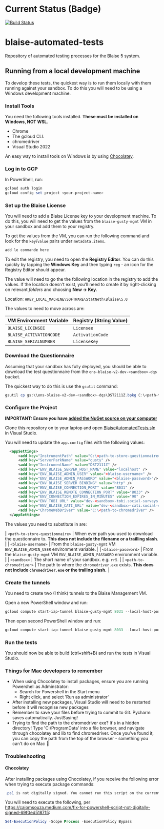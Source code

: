 # Current Status (Badge)
[![Build Status](https://dev.azure.com/blaise-gcp/csharp/_apis/build/status/ONSdigital.blaise-automated-tests?branchName=refs%2Fpull%2F7%2Fmerge)](https://dev.azure.com/blaise-gcp/csharp/_build/latest?definitionId=43&branchName=refs%2Fpull%2F7%2Fmerge)

# blaise-automated-tests
Repository of automated testing processes for the Blaise 5 system.

## Running from a local development machine

To develop these tests, the quickest way is to run them locally with them
running against your sandbox. To do this you will need to be using a Windows
development machine.

### Install Tools

You need the following tools installed. **These must be installed on Windows,
NOT WSL**.

- Chrome
- The gcloud CLI.
- chromedriver
- Visual Studio 2022

An easy way to install tools on Windows is by using
[Chocolatey](https://chocolatey.org/).

### Log in to GCP

In PowerShell, run:

```powershell
gcloud auth login
gcloud config set project <your-project-name>
```

### Set up the Blaise License

You will need to add a Blaise License key to your development machine. To do
this, you will need to get the values from the `blaise-gusty-mgmt` VM in your
sandbox and add them to your registry.

To get the values from the VM, you can run the following command and look for
the `key`/`value` pairs under `metadata.items`.

```powershell
add le commande here
```

To edit the registry, you need to open the **Registry Editor**. You can do this
quickly by tapping the **Windows Key** and then typing `reg` - an icon for the
Registry Editor should appear. 

The value will need to go the the following location in the registry to add the
values. If the location doesn't exist, you'll need to create it by
right-clicking on relevant _folders_ and choosing **New -> Key**.

Location: `HKEY_LOCAL_MACHINE\SOFTWARE\StatNeth\Blaise\5.0`

The values to need to move across are:

| VM Environment Variable | Registry (String Value) |
|-------------------------|-------------------------|
| `BLAISE_LICENSEE`       | `Licensee`              |
| `BLAISE_ACTIVATIONCODE` | `ActivationCode`        |
| `BLAISE_SERIALNUMBER`   | `LicenseKey`            |

### Download the Questionnaire

Assuming that your sandbox has fully deployed, you should be able to download
the test questionnaire from the `ons-blaise-v2-dev-<sandbox>-dqs` bucket.

The quickest way to do this is use the `gsutil` command:

```powershell
gsutil cp gs:\\ons-blaise-v2-dev-<sandbox>-dqs\DST2111Z.bpkg C:\<path-to-store-questionnaire>\
```

### Configure the Project

**IMPORTANT: Ensure you have [added the NuGet source on your computer](https://confluence.ons.gov.uk/display/QSS/How-to+update+the+StatNeth+Blaise+API+NuGet+package)**

Clone this repository on to your laptop and open
[BlaiseAutomatedTests.sln](./BlaiseAutomatedTests.sln) in Visual Studio.

You will need to update the `app.config` files with the following values:

```xml
  <appSettings>
	  <add key="InstrumentPath" value="C:\<path-to-store-questionnaire>" />
	  <add key="ServerParkName" value="gusty" />
	  <add key="InstrumentName" value="DST2111Z" />
	  <add key="ENV_BLAISE_SERVER_HOST_NAME" value="localhost" />
	  <add key="ENV_BLAISE_ADMIN_USER" value="<blaise-username>" />
	  <add key="ENV_BLAISE_ADMIN_PASSWORD" value="<blaise-password>"/>
	  <add key="ENV_BLAISE_SERVER_BINDING" value="http" />
	  <add key="ENV_BLAISE_CONNECTION_PORT" value="8031" />
	  <add key="ENV_BLAISE_REMOTE_CONNECTION_PORT" value="8033" />
	  <add key="ENV_CONNECTION_EXPIRES_IN_MINUTES" value="90" />
	  <add key="ENV_TOBI_URL" value="dev-<sandbox>-tobi.social-surveys.gcp.onsdigital.uk" />
	  <add key="ENV_BLAISE_CATI_URL" value="dev-<sandbox>-cati.social-surveys.gcp.onsdigital.uk" />
      <add key="ChromeWebDriver" value="C:\<path-to-chromedriver" />
  </appSettings>
```

The values you need to substitute in are:

| `<path-to-store-questionnaire>` | When ever path you used to download the questionnaire to. **This does not include the filename or a trailling slash**. |
| `<blaise-username>`             | From the `blaise-gusty-mgmt` VM `ENV_BLAISE_ADMIN_USER` environment variable.                                          |
| `<blaise-password>`             | From the `blaise-gusty-mgmt` VM `ENV_BLAISE_ADMIN_PASSWORD` environment variable.                                      |
| `<sandbox>`                     | The short name of your sandbox. e.g. `rr5`.                                                                            |
| `<path-to-chromedriver>`        | The path to where the `chromedriver.exe` exists. **This does not include `chromedriver.exe` or the trailing slash**.   |

### Create the tunnels

You need to create two (I think) tunnels to the Blaise Management VM.

Open a new PowerShell window and run:

```powershell
gcloud compute start-iap-tunnel blaise-gusty-mgmt 8031 --local-host-port=localhost:8031
```

Then open second PowerShell window and run:

```powershell
gcloud compute start-iap-tunnel blaise-gusty-mgmt 8033 --local-host-port=localhost:8033
```
### Run the tests

You should now be able to build (ctrl+shift+B) and run the tests in Visual Studio.

### Things for Mac developers to remember

* When using Chocolatey to install packages, ensure you are running Powershell as Adminstrator:
	- Search for Powershell in the Start menu
	- Right click, and select 'Run as administrator'
* After installing new packages, Visual Studio will need to be restarted before it will recognise new packages
* Remember to save your files before trying to commit to Git. Pycharm saves automatically. JustSaying!
* Trying to find the path to the chromedriver exe? It's in a hidden directory!  Type 'C:\ProgramData' into a file browser, and navigate through chocolatey and lib to find chromedriver. Once you've found it, you can copy the path from the top of the browser - something you can't do on Mac :eyes:

### Troubleshooting

#### Chocolatey

After installing packages using Chocolatey, if you receive the following error when trying to execute package commands:

```powershell
.ps1 is not digitally signed. You cannot run this script on the current system.
```

You will need to execute the following, per https://caiomsouza.medium.com/fix-for-powershell-script-not-digitally-signed-69f0ed518715:

```powershell
Set-ExecutionPolicy -Scope Process -ExecutionPolicy Bypass
```